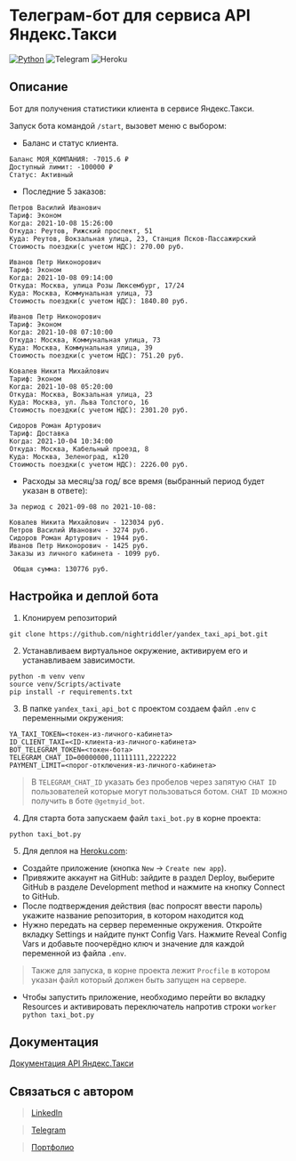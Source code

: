 # Телеграм-бот для сервиса API Яндекс.Такси

[![Python](https://img.shields.io/badge/-Python-464646?style=flat-square&logo=Python)](https://www.python.org/)
![Telegram](https://img.shields.io/badge/Telegram-2CA5E0?style=flat-square&logo=telegram)
![Heroku](https://img.shields.io/badge/heroku-%23430098.svg?style=flat-square&logo=heroku&logoColor=white)

## Описание
Бот для получения статистики клиента в сервисе Яндекс.Такси. 

Запуск бота командой `/start`, вызовет меню с выбором:

- Баланс и статус клиента.

```
Баланс МОЯ_КОМПАНИЯ: -7015.6 ₽
Доступный лимит: -100000 ₽
Статус: Активный
```

- Последние 5 заказов:

```
Петров Василий Иванович
Тариф: Эконом
Когда: 2021-10-08 15:26:00
Откуда: Реутов, Рижский проспект, 51
Куда: Реутов, Вокзальная улица, 23, Станция Псков-Пассажирский
Стоимость поездки(с учетом НДС): 270.00 руб.

Иванов Петр Никонорович
Тариф: Эконом
Когда: 2021-10-08 09:14:00
Откуда: Москва, улица Розы Люксембург, 17/24
Куда: Москва, Коммунальная улица, 73
Стоимость поездки(с учетом НДС): 1840.80 руб.

Иванов Петр Никонорович
Тариф: Эконом
Когда: 2021-10-08 07:10:00
Откуда: Москва, Коммунальная улица, 73
Куда: Москва, Коммунальная улица, 39
Стоимость поездки(с учетом НДС): 751.20 руб.

Ковалев Никита Михайлович
Тариф: Эконом
Когда: 2021-10-08 05:20:00
Откуда: Москва, Вокзальная улица, 23
Куда: Москва, ул. Льва Толстого, 16
Стоимость поездки(с учетом НДС): 2301.20 руб.

Сидоров Роман Артурович
Тариф: Доставка
Когда: 2021-10-04 10:34:00
Откуда: Москва, Кабельный проезд, 8
Куда: Москва, Зеленоград, к120
Стоимость поездки(с учетом НДС): 2226.00 руб.
```

- Расходы за месяц/за год/ все время (выбранный период будет указан в ответе):

```
За период с 2021-09-08 по 2021-10-08:

Ковалев Никита Михайлович - 123034 руб.
Петров Василий Иванович - 3274 руб.
Сидоров Роман Артурович - 1944 руб.
Иванов Петр Никонорович - 1425 руб.
Заказы из личного кабинета - 1099 руб.

 Общая сумма: 130776 руб.
```

## Настройка и деплой бота
1. Клонируем репозиторий 
```
git clone https://github.com/nightriddler/yandex_taxi_api_bot.git
```
2. Устанавливаем виртуальное окружение, активируем его и устанавливаем зависимости.
```
python -m venv venv
source venv/Scripts/activate 
pip install -r requirements.txt
```
3. В папке `yandex_taxi_api_bot` с проектом создаем файл `.env` с переменными окружения:
```
YA_TAXI_TOKEN=<токен-из-личного-кабинета>
ID_CLIENT_TAXI=<ID-клиента-из-личного-кабинета>
BOT_TELEGRAM_TOKEN=<токен-бота>
TELEGRAM_CHAT_ID=00000000,11111111,2222222
PAYMENT_LIMIT=<порог-отключения-из-личного-кабинета>
```
>В `TELEGRAM_CHAT_ID` указать без пробелов через запятую `CHAT ID` пользователей которые могут пользоваться ботом. `CHAT ID` можно получить в боте `@getmyid_bot`.
4. Для старта бота запускаем файл `taxi_bot.py` в корне проекта: 
```
python taxi_bot.py
```
5. Для деплоя на [Heroku.com](https://heroku.com):
- Создайте приложение (кнопка `New` → `Create new app`).
- Привяжите аккаунт на GitHub: зайдите в раздел Deploy, выберите GitHub в разделе Development method и нажмите на кнопку Connect to GitHub.
- После подтверждения действия (вас попросят ввести пароль) укажите название репозитория, в котором находится код
- Нужно передать на сервер переменные окружения. Откройте вкладку Settings и найдите пункт Config Vars. Нажмите Reveal Config Vars и добавьте поочерёдно ключ и значение для каждой переменной из файла `.env`.
>Также для запуска, в корне проекта лежит `Procfile` в котором указан файл который должен быть запущен на сервере.
- Чтобы запустить приложение, необходимо перейти во вкладку Resources и активировать переключатель напротив строки `worker python taxi_bot.py`

## Документация
[Документация API Яндекс.Такси](https://yandex.ru/dev/taxi/doc/business-api/concepts/request-central.html)

## Связаться с автором
>[LinkedIn](http://linkedin.com/in/aizi)

>[Telegram](https://t.me/nightriddler)

>[Портфолио](https://github.com/nightriddler)